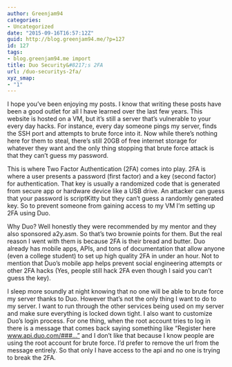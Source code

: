 ```yaml
---
author: Greenjam94
categories:
- Uncategorized
date: "2015-09-16T16:57:12Z"
guid: http://blog.greenjam94.me/?p=127
id: 127
tags:
- blog.greenjam94.me import
title: Duo Security&#8217;s 2FA
url: /duo-securitys-2fa/
xyz_smap:
- "1"
---
```


I hope you’ve been enjoying my posts. I know that writing these posts have been a good outlet for all I have learned over the last few years. This website is hosted on a VM, but it’s still a server that’s vulnerable to your every day hacks. For instance, every day someone pings my server, finds the SSH port and attempts to brute force into it. Now while there’s nothing here for them to steal, there’s still 20GB of free internet storage for whatever they want and the only thing stopping that brute force attack is that they can’t guess my password.

This is where Two Factor Authentication (2FA) comes into play. 2FA is where a user presents a password (first factor) and a key (second factor) for authentication. That key is usually a randomized code that is generated from secure app or hardware device like a USB drive. An attacker can guess that your password is scriptKitty but they can’t guess a randomly generated key. So to prevent someone from gaining access to my VM I’m setting up 2FA using Duo.

Why Duo? Well honestly they were recommended by my mentor and they also sponsored a2y.asm. So that’s two brownie points for them. But the real reason I went with them is because 2FA is their bread and butter. Duo already has mobile apps, APIs, and tons of documentation that allow anyone (even a college student) to set up high quality 2FA in under an hour. Not to mention that Duo’s mobile app helps prevent social engineering attempts or other 2FA hacks (Yes, people still hack 2FA even though I said you can’t guess the key).

I sleep more soundly at night knowing that no one will be able to brute force my server thanks to Duo. However that’s not the only thing I want to do to my server. I want to run through the other services being used on my server and make sure everything is locked down tight. I also want to customize Duo’s login process. For one thing, when the root account tries to log in there is a message that comes back saying something like “Register here www.api.duo.com/###…” and I don’t like that because I know people are using the root account for brute force. I’d prefer to remove the url from the message entirely. So that only I have access to the api and no one is trying to break the 2FA.